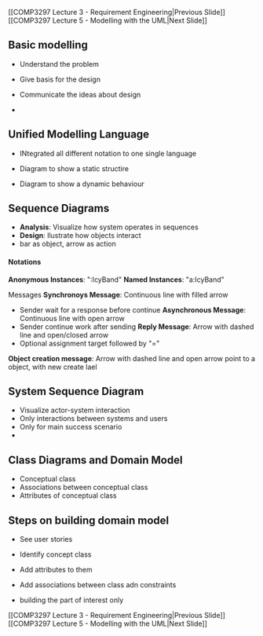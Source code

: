 
[[COMP3297 Lecture 3 -  Requirement Engineering|Previous Slide]] [[COMP3297 Lecture 5 - Modelling with the UML|Next Slide]]


## Basic modelling
- Understand the problem
- Give basis for the design

- Communicate the ideas about design
- 

## Unified Modelling Language
- INtegrated all different notation to one single language

- Diagram to show a static structire
- Diagram to show a dynamic behaviour



## Sequence Diagrams
- **Analysis**: Visualize how system operates in sequences
- **Design**: Ilustrate how objects interact
- bar as object, arrow as action

#### Notations
**Anonymous Instances**: ":IcyBand"
**Named Instances**: "a:IcyBand"

Messages
**Synchronoys Message**: Continuous line with filled arrow
- Sender wait for a response before continue
**Asynchronous Message**: Continuous line with open arrow
- Sender continue work after sending
**Reply Message**: Arrow with dashed line and open/closed arrow
- Optional assignment target followed by "="

**Object creation message**: Arrow with dashed line and open arrow point to a object, with new create lael



## System Sequence Diagram
- Visualize actor-system interaction
- Only interactions between systems and users
- Only for main success scenario
 - 

## Class Diagrams and Domain Model
- Conceptual class
- Associations between conceptual class
- Attributes of conceptual class

## Steps on building domain model
- See user stories
- Identify concept class
- Add attributes to them
- Add associations between class adn constraints


- building the part of interest only


[[COMP3297 Lecture 3 -  Requirement Engineering|Previous Slide]] [[COMP3297 Lecture 5 - Modelling with the UML|Next Slide]]
